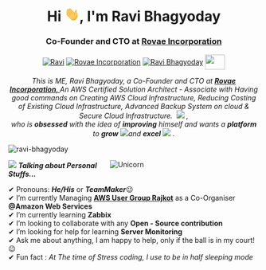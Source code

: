 <h1 align="center">Hi <img src="https://raw.githubusercontent.com/ABSphreak/ABSphreak/master/gifs/Hi.gif" width="30px">, I'm Ravi Bhagyoday</h1>
<h3 align="center">Co-Founder and CTO at <a href="https://rovae.in/"><b>Rovae Incorporation</b></a></h3>
<p align="center">
<a href="https://www.linkedin.com/in/ravibhagyoday/" target="blank"><img align="center" src="https://cdn.jsdelivr.net/npm/simple-icons@3.0.1/icons/linkedin.svg" alt="Ravi" height="30" width="40" /></a>
<a href="https://www.youtube.com/channel/UCa3KUhB2pGjZG0-u2LdKYhg" target="blank"><img align="center" src="https://cdn.jsdelivr.net/npm/simple-icons@3.0.1/icons/youtube.svg" alt="Rovae Incorporation" height="30" width="40" /></a>
<a href="https://www.instagram.com/mad_jack__/" target="blank"><img align="center" src="https://cdn.jsdelivr.net/npm/simple-icons@3.0.1/icons/instagram.svg" alt="Ravi Bhagyoday" height="30" width="40" /></a>
 <a href = "mailto: ravi@rovae.in"><img align="center" src="https://simpleicons.org/icons/gmail.svg" height="30" width="40" /></a>
</p>
</p>



<p align="center">
  <em>
    This is ME, Ravi Bhagyoday, a Co-Founder and CTO at <a href="https://rovae.in/"><b>Rovae Incorporation, </b></a>
    An AWS Certified Solution Architect - Associate with Having good commands on Creating AWS Cloud Infrastructure, Reducing Costing of Existing Cloud Infrastructure, Advanced Backup System on cloud & Secure Cloud Infrastructure. </b>&nbsp;<img src="https://github.com/TheDudeThatCode/TheDudeThatCode/blob/master/Assets/Designer.gif" width="36px">&nbsp,<br>who is <b>obsessed</b>
    with the idea of <b>improving</b> himself and wants a <b>platform</b> to 
    <b>grow</b> <img src="https://github.com/TheDudeThatCode/TheDudeThatCode/blob/master/Assets/Rocket.gif" width="18px">and 
    <b>excel</b> <img src="https://github.com/TheDudeThatCode/TheDudeThatCode/blob/master/Assets/Medal.gif" width="20px">&nbsp.
  </em> 
  <br>
</p>

<p align="left"> <img src="https://komarev.com/ghpvc/?username=RaviBhagyoday&label=Profile%20views&color=0e75b6&style=flat" alt="ravi-bhagyoday" /> </p>
<img align="right" width=300px alt="Unicorn" src="https://media.giphy.com/media/3ohs4BSacFKI7A717y/giphy.gif" />

<img src="https://media.giphy.com/media/ObNTw8Uzwy6KQ/giphy.gif" width="30px">&nbsp;***Talking about Personal Stuffs...***

✔ Pronouns: ***He/His*** or ***TeamMaker***😉 <br>
✔ I’m currently Managing **<a href="https://www.meetup.com/awsugrjk/">AWS User Group Rajkot</a>** as a Co-Organiser **@Amazon Web Services**<br>
✔ I’m currently learning **Zabbix**<br>
✔ I’m looking to collaborate with any **Open - Source contribution**<br>
✔ I’m looking for help for learning **Server Monitoring**<br>
✔ Ask me about anything, I am happy to help, only if the ball is in my court!😉<br>
✔ Fun fact : *At The time of Stress coding, I use to be in half sleeping mode*<br><br><br><br>
